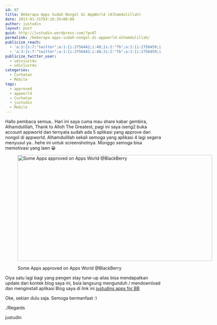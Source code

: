 ```yaml
---
id: 87
title: Beberapa Apps Sudah Nongol Di AppWorld (Alhamdulillah)
date: 2013-01-31T03:16:35+00:00
author: justudin
layout: post
guid: http://justudin.wordpress.com/?p=87
permalink: /beberapa-apps-sudah-nongol-di-appworld-alhamdulillah/
publicize_reach:
  - 'a:3:{s:7:"twitter";a:1:{i:2756442;i:48;}s:2:"fb";a:1:{i:2756459;i:357;}s:2:"wp";a:1:{i:0;i:4;}}'
  - 'a:3:{s:7:"twitter";a:1:{i:2756442;i:48;}s:2:"fb";a:1:{i:2756459;i:357;}s:2:"wp";a:1:{i:0;i:4;}}'
publicize_twitter_user:
  - udinjust4u
  - udinjust4u
categories:
  - Curhatan
  - Mobile
tags:
  - approved
  - appworld
  - Curhatan
  - justudin
  - Mobile
---
```

Hallo pembaca semua.. Hari ini saya cuma mau share kabar gembira, Alhamdulillah, Thank to Alloh The Greatest, pagi ini saya iseng2 buka account appworld dan ternyata sudah ada 5 aplikasi yang approve dan nongol di appworld.<!--more--> Alhamdulillah sekali semoga yang aplikasi 4 lagi segera menyusul ya.. hehe ini untuk screenshotnya. Monggo semoga bisa memotivasi yang laen 😀<figure id="attachment_88" style="width: 625px" class="wp-caption aligncenter">

[<img class="size-large wp-image-88" alt="Some Apps approved on Apps World @BlackBerry" src="http://test.justudin.com/wp-content/uploads/2013/01/blackberryappworld.png?w=625" width="625" height="340" srcset="http://test.justudin.com/wp-content/uploads/2013/01/blackberryappworld-300x163.png 300w, http://test.justudin.com/wp-content/uploads/2013/01/blackberryappworld-768x418.png 768w, http://test.justudin.com/wp-content/uploads/2013/01/blackberryappworld-1024x558.png 1024w, http://test.justudin.com/wp-content/uploads/2013/01/blackberryappworld-1200x654.png 1200w, http://test.justudin.com/wp-content/uploads/2013/01/blackberryappworld.png 1366w" sizes="(max-width: 625px) 100vw, 625px" />](http://test.justudin.com/wp-content/uploads/2013/01/blackberryappworld.png)<figcaption class="wp-caption-text">Some Apps approved on Apps World @BlackBerry</figcaption></figure> 

Oiya satu lagi bagi yang pengen stay tune-up alias bisa mendapatkan update dari kontek blog saya ini, bsia langsung mengunduh / mendownload dan menginstall aplikasi Blog saya di link ini <a title="justudin apps" href="http://appworld.blackberry.com/webstore/content/22145432/?countrycode=ID" target="_blank">justudins apps for BB</a>

Oke, sekian dulu saja. Semoga bermanfaat <img src="http://test.justudin.com/wp-includes/images/smilies/simple-smile.png" alt=":)" class="wp-smiley" style="height: 1em; max-height: 1em;" />

./Regards

justudin